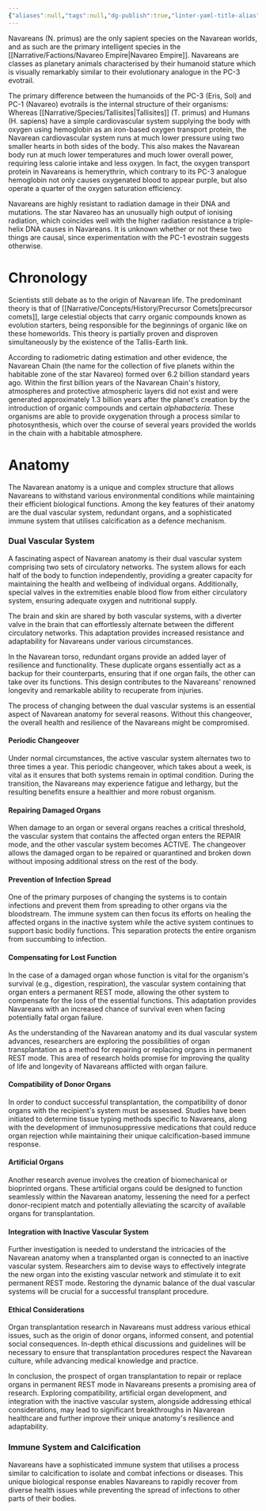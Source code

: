 ```yaml
---
{"aliases":null,"tags":null,"dg-publish":true,"linter-yaml-title-alias":null,"Universal Name":"","permalink":"/narrative/species/navareans/","dgPassFrontmatter":true}
---
```


Navareans (N. primus) are the only sapient species on the Navarean worlds, and as such are the primary intelligent species in the [[Narrative/Factions/Navareo Empire\|Navareo Empire]]. Navareans are classes as planetary animals characterised by their humanoid stature which is visually remarkably similar to their evolutionary analogue in the PC-3 evotrail.

The primary difference between the humanoids of the PC-3 (Eris, Sol) and PC-1 (Navareo) evotrails is the internal structure of their organisms: Whereas [[Narrative/Species/Tallisites\|Tallisites]] (T. primus) and Humans (H. sapiens) have a simple cardiovascular system supplying the body with oxygen using hemoglobin as an iron-based oxygen transport protein, the Navarean cardiovascular system runs at much lower pressure using two smaller hearts in both sides of the body. This also makes the Navarean body run at much lower temperatures and much lower overall power, requiring less calorie intake and less oxygen. In fact, the oxygen transport protein in Navareans is hemerythrin, which contrary to its PC-3 analogue hemoglobin not only causes oxygenated blood to appear purple, but also operate a quarter of the oxygen saturation efficiency.

Navareans are highly resistant to radiation damage in their DNA and mutations. The star Navareo has an unusually high output of ionising radiation, which coincides well with the higher radiation resistance a triple-helix DNA causes in Navareans. It is unknown whether or not these two things are causal, since experimentation with the PC-1 evostrain suggests otherwise.

# Chronology

Scientists still debate as to the origin of Navarean life. The predominant theory is that of [[Narrative/Concepts/History/Precursor Comets\|precursor comets]], large celestial objects that carry organic compounds known as evolution starters, being responsible for the beginnings of organic like on these homeworlds. This theory is partially proven and disproven simultaneously by the existence of the Tallis-Earth link.

According to radiometric dating estimation and other evidence, the Navarean Chain (the name for the collection of five planets within the habitable zone of the star Navareo) formed over 6.2 billion standard years ago. Within the first billion years of the Navarean Chain's history, atmospheres and protective atmospheric layers did not exist and were generated approximately 1.3 billion years after the planet's creation by the introduction of organic compounds and certain _alphabacteria._ These organisms are able to provide oxygenation through a process similar to photosynthesis, which over the course of several years provided the worlds in the chain with a habitable atmosphere.

# Anatomy

The Navarean anatomy is a unique and complex structure that allows Navareans to withstand various environmental conditions while maintaining their efficient biological functions. Among the key features of their anatomy are the dual vascular system, redundant organs, and a sophisticated immune system that utilises calcification as a defence mechanism.

### Dual Vascular System

A fascinating aspect of Navarean anatomy is their dual vascular system comprising two sets of circulatory networks. The system allows for each half of the body to function independently, providing a greater capacity for maintaining the health and wellbeing of individual organs. Additionally, special valves in the extremities enable blood flow from either circulatory system, ensuring adequate oxygen and nutritional supply.

The brain and skin are shared by both vascular systems, with a diverter valve in the brain that can effortlessly alternate between the different circulatory networks. This adaptation provides increased resistance and adaptability for Navareans under various circumstances.

In the Navarean torso, redundant organs provide an added layer of resilience and functionality. These duplicate organs essentially act as a backup for their counterparts, ensuring that if one organ fails, the other can take over its functions. This design contributes to the Navareans' renowned longevity and remarkable ability to recuperate from injuries.

The process of changing between the dual vascular systems is an essential aspect of Navarean anatomy for several reasons. Without this changeover, the overall health and resilience of the Navareans might be compromised.

#### Periodic Changeover

Under normal circumstances, the active vascular system alternates two to three times a year. This periodic changeover, which takes about a week, is vital as it ensures that both systems remain in optimal condition. During the transition, the Navareans may experience fatigue and lethargy, but the resulting benefits ensure a healthier and more robust organism. 

#### Repairing Damaged Organs

When damage to an organ or several organs reaches a critical threshold, the vascular system that contains the affected organ enters the REPAIR mode, and the other vascular system becomes ACTIVE. The changeover allows the damaged organ to be repaired or quarantined and broken down without imposing additional stress on the rest of the body.

#### Prevention of Infection Spread

One of the primary purposes of changing the systems is to contain infections and prevent them from spreading to other organs via the bloodstream. The immune system can then focus its efforts on healing the affected organs in the inactive system while the active system continues to support basic bodily functions. This separation protects the entire organism from succumbing to infection.

#### Compensating for Lost Function

In the case of a damaged organ whose function is vital for the organism's survival (e.g., digestion, respiration), the vascular system containing that organ enters a permanent REST mode, allowing the other system to compensate for the loss of the essential functions. This adaptation provides Navareans with an increased chance of survival even when facing potentially fatal organ failure.

As the understanding of the Navarean anatomy and its dual vascular system advances, researchers are exploring the possibilities of organ transplantation as a method for repairing or replacing organs in permanent REST mode. This area of research holds promise for improving the quality of life and longevity of Navareans afflicted with organ failure.

#### Compatibility of Donor Organs

In order to conduct successful transplantation, the compatibility of donor organs with the recipient's system must be assessed. Studies have been initiated to determine tissue typing methods specific to Navareans, along with the development of immunosuppressive medications that could reduce organ rejection while maintaining their unique calcification-based immune response.

#### Artificial Organs

Another research avenue involves the creation of biomechanical or bioprinted organs. These artificial organs could be designed to function seamlessly within the Navarean anatomy, lessening the need for a perfect donor-recipient match and potentially alleviating the scarcity of available organs for transplantation.

#### Integration with Inactive Vascular System

Further investigation is needed to understand the intricacies of the Navarean anatomy when a transplanted organ is connected to an inactive vascular system. Researchers aim to devise ways to effectively integrate the new organ into the existing vascular network and stimulate it to exit permanent REST mode. Restoring the dynamic balance of the dual vascular systems will be crucial for a successful transplant procedure.

#### Ethical Considerations

Organ transplantation research in Navareans must address various ethical issues, such as the origin of donor organs, informed consent, and potential social consequences. In-depth ethical discussions and guidelines will be necessary to ensure that transplantation procedures respect the Navarean culture, while advancing medical knowledge and practice.

In conclusion, the prospect of organ transplantation to repair or replace organs in permanent REST mode in Navareans presents a promising area of research. Exploring compatibility, artificial organ development, and integration with the inactive vascular system, alongside addressing ethical considerations, may lead to significant breakthroughs in Navarean healthcare and further improve their unique anatomy's resilience and adaptability.

### Immune System and Calcification

Navareans have a sophisticated immune system that utilises a process similar to calcification to isolate and combat infections or diseases. This unique biological response enables Navareans to rapidly recover from diverse health issues while preventing the spread of infections to other parts of their bodies.